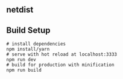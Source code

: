 ## netdist
## Build Setup
	# install dependencies
	npm install/yarn
	# serve with hot reload at localhost:3333
	npm run dev
	# build for production with minification
	npm run build